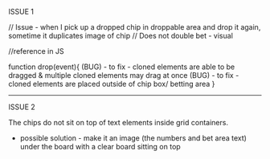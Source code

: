
ISSUE 1

// Issue - when I pick up a dropped chip in droppable area and drop it again, sometime it duplicates image of chip
// Does not double bet - visual


//reference in JS

function drop(event){
    (BUG) - to fix - cloned elements are able to be dragged & multiple cloned elements may drag at once
    (BUG) - to fix - cloned elements are placed outside of chip box/ betting area
}

--------------------------------------------------------------------------------------------------------------------------------------

ISSUE 2

The chips do not sit on top of text elements inside grid containers.
- possible solution - make it an image (the numbers and bet area text) under the board with a clear board sitting on top